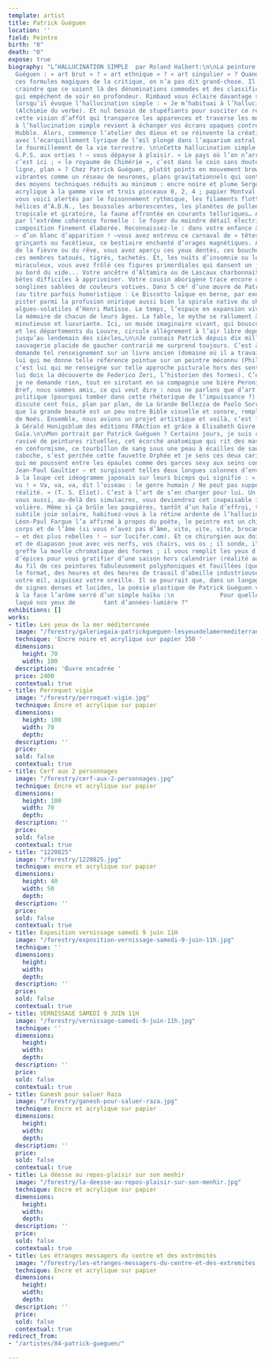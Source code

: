 ```yaml
---
template: artist
title: Patrick Guéguen
location: ''
field: Peintre
birth: "0"
death: "0"
expose: true
biography: "L’HALLUCINATION SIMPLE  par Roland Halbert:\n\nLa peinture de Patrick
  Guéguen : « art brut » ? « art ethnique » ? « art singulier » ? Quand on a prononcé
  ces formules magiques de la critique, on n’a pas dit grand-chose. Il y a fort à
  craindre que ce soient là des dénominations commodes et des classifications trompeuses
  qui empêchent de voir en profondeur. Rimbaud vous éclaire davantage sur ces tableaux
  lorsqu’il évoque l’hallucination simple : « Je m’habituai à l’hallucination simple. »
  (Alchimie du verbe). Et nul besoin de stupéfiants pour susciter ce regard vrillant,
  cette vision d’affût qui transperce les apparences et traverse les modes. Vous habituer
  à l’hallucination simple revient à échanger vos écrans opaques contre le microscope-télescope
  Hubble. Alors, commence l’atelier des dieux et se réinvente la création du monde
  avec l’écarquillement lyrique de l’œil plongé dans l’aquarium astral ou happé par
  le fourmillement de la vie terrestre. \n\nCette hallucination simple – jetez votre
  G.P.S. aux orties ! – vous dépayse à plaisir. « Le pays où l’on n’arrive jamais »,
  c’est ici ; « le royaume de Chimérie », c’est dans le coin sans doute… « Point,
  ligne, plan » ? Chez Patrick Guéguen, plutôt points en mouvement brownien, lignes
  vibrantes comme un réseau de neurones, plans gravitationnels qui sont créés par
  des moyens techniques réduits au minimum : encre noire et plume Sergent-Major ;
  acrylique à la gamme vive et trois pinceaux 0, 2, 4 ; papier Montval 300 g. Et pourtant,
  vous voici alertés par le foisonnement rythmique, les filaments flottants, les triples
  hélices d’A.D.N., les boussoles arborescentes, les planètes de pollen, la flore
  tropicale et giratoire, la faune affrontée en courants telluriques… Alertés aussi
  par l’extrême cohérence formelle : le foyer du moindre détail électrise toute la
  composition finement élaborée. Reconnaissez-le : dans votre enfance à fond blanc
  – d’un blanc d’apparition ! –vous avez entrevu ce carnaval de « têtes », ces crânes
  grinçants ou facétieux, ce bestiaire enchanté d’orages magnétiques. Au plus fort
  de la fièvre ou du rêve, vous avez aperçu ces yeux dentés, ces bouches voyantes,
  ces membres tatoués, tigrés, tachetés. Et, les nuits d’insomnie ou les jours d’éveil
  miraculeux, vous avez frôlé ces figures primordiales qui dansent un jazz rutilant
  au bord du vide... Votre ancêtre d’Altamira ou de Lascaux charbonnait les mêmes
  bêtes difficiles à apprivoiser. Votre cousin aborigène trace encore de pareilles
  songlines sablées de couleurs votives. Dans 5 cm² d’une œuvre de Patrick Guéguen
  (au titre parfois humoristique : Le Biscotto laïque en berne, par exemple), on pourrait
  pister parmi la profusion onirique aussi bien la spirale native du shaman que les
  algues-volatiles d’Henri Matisse. Le temps, l’espace en expansion vivace retrouvent
  la mémoire de chacun de leurs âges. La fable, le mythe se rallument à travers l’invention
  minutieuse et luxuriante. Ici, un musée imaginaire vivant, qui bouscule les collections
  et les départements du Louvre, circule allègrement à l’air libre depuis la Préhistoire
  jusqu’au lendemain des siècles…\n\nJe connais Patrick depuis dix mille ans et sa
  sauvagerie placide de gaucher contrarié me surprend toujours. C’est à lui que je
  demande tel renseignement sur un livre ancien (domaine où il a travaillé) ; c’est
  lui qui me donne telle référence pointue sur un peintre méconnu (Philippe Dereux) ;
  c’est lui qui me renseigne sur telle approche picturale hors des sentiers battus (je
  lui dois la découverte de Federico Zeri, l’historien des formes). C’est à lui que
  je ne demande rien, tout en sirotant en sa compagnie une bière Peroni « Ruban Bleu. »
  Bref, nous sommes amis, ce qui veut dire : nous ne parlons que d’art et jamais de
  politique (pourquoi tomber dans cette rhétorique de l’impuissance ?). Nous avons
  discuté cent fois, plan par plan, de La Grande Bellezza de Paolo Sorrentino, parce
  que la grande beauté est un peu notre Bible visuelle et sonore, remplie d’Èves et
  de Noés. Ensemble, nous avions un projet artistique et voilà, c’est fait, grâce
  à Gérald Honigsblum des éditions FRAction et grâce à Elisabeth Givre de la galerie
  Gaïa.\n\nMon portrait par Patrick Guéguen ? Certains jours, je suis cet Aztèque
  ravivé de peintures rituelles, cet écorché anatomique qui rit des masques confits
  en conformisme, ce tourbillon de sang sous une peau à écailles de saurien. Sur ma
  caboche, s’est perchée cette fauvette Orphée et je sens ces deux cariatides d’élan
  qui me poussent entre les épaules comme des garces sexy aux seins coniques – à la
  Jean-Paul Gaultier – et surgissent telles deux longues colonnes d’envol. Observez
  à la loupe cet idéogramme japonais sur leurs biceps qui signifie : « oiseau. » Bien
  vu ! « Va, va, va, dit l’oiseau : le genre humain / Ne peut pas supporter trop de
  réalité. » (T. S. Eliot). C’est à l’art de s’en charger pour lui. Un beau jour,
  vous aussi, au-delà des simulacres, vous deviendrez cet inapaisable incendie de
  volière. Même si ça brûle les paupières, tantôt d’un halo d’effroi, tantôt d’une
  subtile joie solaire, habituez-vous à la rétine ardente de l’hallucination.\nComme
  Léon-Paul Fargue l’a affirmé à propos du poète, le peintre est un chirurgien du
  corps et de l’âme (si vous n’avez pas d’âme, vite, vite, vite, brocantez-en une
  – et des plus rebelles ! – sur lucifer.com). Et ce chirurgien aux doigts d’équerre
  et de diapason joue avec vos nerfs, vos chairs, vos os ; il sonde, il ouvre, il
  greffe la moelle chromatique des formes ; il vous remplit les yeux d’aromates et
  d’épices pour vous gratifier d’une saison hors calendrier (réalité augmentée ?).
  Au fil de ces peintures fabuleusement polyphoniques et fouillées (quel que soit
  le format, des heures et des heures de travail d’abeille industrieuse !), creusez
  votre œil, aiguisez votre oreille. Il se pourrait que, dans un langage à tête chercheuse
  de signes denses et lucides, la poésie plastique de Patrick Guéguen vous souffle
  à la face l’arôme serré d’un simple haïku :\n             Pour quelle saison,         a-t-on
  laqué nos yeux de        tant d’années-lumière ?"
exhibitions: []
works:
- title: Les yeux de la mer méditerranée
  image: "/forestry/galeriegaia-patrickgueguen-lesyeuxdelamermediterranee-100X70.JPG"
  technique: 'Encre noire et acrylique sur papier 350 '
  dimensions:
    height: 70
    width: 100
  description: 'Œuvre encadrée '
  price: 2400
  contextual: true
- title: Perroquet vigie
  image: "/forestry/perroquet-vigie.jpg"
  technique: Encre et acrylique sur papier
  dimensions:
    height: 100
    width: 70
    depth: 
  description: ''
  price: 
  sold: false
  contextual: true
- title: Cerf aux 2 personnages
  image: "/forestry/cerf-aux-2-personnages.jpg"
  technique: Encre et acrylique sur papier
  dimensions:
    height: 100
    width: 70
    depth: 
  description: ''
  price: 
  sold: false
  contextual: true
- title: "1220825"
  image: "/forestry/1220825.jpg"
  technique: encre et acrylique sur papier
  dimensions:
    height: 40
    width: 50
    depth: 
  description: ''
  price: 
  sold: false
  contextual: true
- title: Exposition vernissage samedi 9 juin 11H
  image: "/forestry/exposition-vernissage-samedi-9-juin-11h.jpg"
  technique: ''
  dimensions:
    height: 
    width: 
    depth: 
  description: ''
  price: 
  sold: false
  contextual: true
- title: VERNISSAGE SAMEDI 9 JUIN 11H
  image: "/forestry/vernissage-samedi-9-juin-11h.jpg"
  technique: ''
  dimensions:
    height: 
    width: 
    depth: 
  description: ''
  price: 
  sold: false
  contextual: true
- title: Ganesh pour saluer Raza
  image: "/forestry/ganesh-pour-saluer-raza.jpg"
  technique: Encre et acrylique sur papier
  dimensions:
    height: 
    width: 
    depth: 
  description: ''
  price: 
  sold: false
  contextual: true
- title: La déesse au repos-plaisir sur son menhir
  image: "/forestry/la-deesse-au-repos-plaisir-sur-son-menhir.jpg"
  technique: Encre et acrylique sur papier
  dimensions:
    height: 
    width: 
    depth: 
  description: ''
  price: 
  sold: false
  contextual: true
- title: Les étranges messagers du centre et des extrémités
  image: "/forestry/les-etranges-messagers-du-centre-et-des-extremites.jpg"
  technique: Encre et acrylique sur papier
  dimensions:
    height: 
    width: 
    depth: 
  description: ''
  price: 
  sold: false
  contextual: true
redirect_from:
- "/artistes/84-patrick-gueguen/"

---
```

